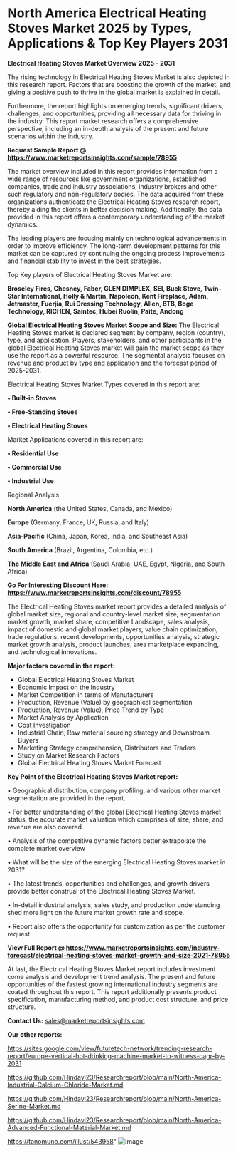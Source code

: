 # North America Electrical Heating Stoves Market 2025 by Types, Applications & Top Key Players 2031

<Strong> Electrical Heating Stoves Market Overview 2025 - 2031</strong>

The rising technology in Electrical Heating Stoves Market is also depicted in this research report. Factors that are boosting the growth of the market, and giving a positive push to thrive in the global market is explained in detail.

Furthermore, the report highlights on emerging trends, significant drivers, challenges, and opportunities, providing all necessary data for thriving in the industry. This report market research offers a comprehensive perspective, including an in-depth analysis of the present and future scenarios within the industry.

<strong>Request Sample Report @ <a href=https://www.marketreportsinsights.com/sample/78955>https://www.marketreportsinsights.com/sample/78955</a></strong>

The market overview included in this report provides information from a wide range of resources like government organizations, established companies, trade and industry associations, industry brokers and other such regulatory and non-regulatory bodies. The data acquired from these organizations authenticate the Electrical Heating Stoves research report, thereby aiding the clients in better decision making. Additionally, the data provided in this report offers a contemporary understanding of the market dynamics.

The leading players are focusing mainly on technological advancements in order to improve efficiency. The long-term development patterns for this market can be captured by continuing the ongoing process improvements and financial stability to invest in the best strategies.

Top Key players of Electrical Heating Stoves Market are:

<strong>Broseley Fires, Chesney, Faber, GLEN DIMPLEX, SEI, Buck Stove, Twin-Star International, Holly & Martin, Napoleon, Kent Fireplace, Adam, Jetmaster, Fuerjia, Rui Dressing Technology, Allen, BTB, Boge Technology, RICHEN, Saintec, Hubei Ruolin, Paite, Andong</strong>

<strong><b>Global Electrical Heating Stoves Market Scope and Size:</b></strong>
The Electrical Heating Stoves market is declared segment by company, region (country), type, and application. Players, stakeholders, and other participants in the global Electrical Heating Stoves market will gain the market scope as they use the report as a powerful resource. The segmental analysis focuses on revenue and product by type and application and the forecast period of 2025-2031.

Electrical Heating Stoves Market Types covered in this report are:

<strong>• Built-in Stoves

• Free-Standing Stoves

• Electrical Heating Stoves</strong>

Market Applications covered in this report are:

<strong>• Residential Use

• Commercial Use

• Industrial Use</strong> 

Regional Analysis

<strong>North America</strong> (the United States, Canada, and Mexico)

<strong>Europe</strong> (Germany, France, UK, Russia, and Italy)

<strong>Asia-Pacific</strong> (China, Japan, Korea, India, and Southeast Asia)

<strong>South America</strong> (Brazil, Argentina, Colombia, etc.)

<strong>The Middle East and Africa</strong> (Saudi Arabia, UAE, Egypt, Nigeria, and South Africa)

<strong>Go For Interesting Discount Here: <a href=https://www.marketreportsinsights.com/discount/78955>https://www.marketreportsinsights.com/discount/78955</a></strong>

The Electrical Heating Stoves market report provides a detailed analysis of global market size, regional and country-level market size, segmentation market growth, market share, competitive Landscape, sales analysis, impact of domestic and global market players, value chain optimization, trade regulations, recent developments, opportunities analysis, strategic market growth analysis, product launches, area marketplace expanding, and technological innovations.

<strong><b>Major factors covered in the report:</b></strong>
<ul>
  <li>Global Electrical Heating Stoves Market </li>
  <li>Economic Impact on the Industry</li>
  <li>Market Competition in terms of Manufacturers</li>
  <li>Production, Revenue (Value) by geographical segmentation</li>
  <li>Production, Revenue (Value), Price Trend by Type</li>
  <li>Market Analysis by Application</li>
  <li>Cost Investigation</li>
  <li>Industrial Chain, Raw material sourcing strategy and Downstream Buyers</li>
  <li>Marketing Strategy comprehension, Distributors and Traders</li>
  <li>Study on Market Research Factors</li>
  <li>Global Electrical Heating Stoves Market Forecast</li>
</ul>

<strong><b>Key Point of the Electrical Heating Stoves Market report:</b></strong>

• Geographical distribution, company profiling, and various other market segmentation are provided in the report.

• For better understanding of the global Electrical Heating Stoves market status, the accurate market valuation which comprises of size, share, and revenue are also covered.

• Analysis of the competitive dynamic factors better extrapolate the complete market overview

• What will be the size of the emerging Electrical Heating Stoves market in 2031?

• The latest trends, opportunities and challenges, and growth drivers provide better construal of the Electrical Heating Stoves Market.

• In-detail industrial analysis, sales study, and production understanding shed more light on the future market growth rate and scope.

• Report also offers the opportunity for customization as per the customer request.

<strong><b>View Full Report @ <a href=https://www.marketreportsinsights.com/industry-forecast/electrical-heating-stoves-market-growth-and-size-2021-78955>https://www.marketreportsinsights.com/industry-forecast/electrical-heating-stoves-market-growth-and-size-2021-78955</a></b></strong>


At last, the Electrical Heating Stoves Market report includes investment come analysis and development trend analysis. The present and future opportunities of the fastest growing international industry segments are coated throughout this report. This report additionally presents product specification, manufacturing method, and product cost structure, and price structure.

<strong>Contact Us:</strong>
sales@marketreportsinsights.com

<strong>Our other reports:</strong>

<a href=https://sites.google.com/view/futuretech-network/trending-research-report/europe-vertical-hot-drinking-machine-market-to-witness-cagr-by-2031>https://sites.google.com/view/futuretech-network/trending-research-report/europe-vertical-hot-drinking-machine-market-to-witness-cagr-by-2031</a>

<a href=https://github.com/Hindavi23/Researchreport/blob/main/North-America-Industrial-Calcium-Chloride-Market.md>https://github.com/Hindavi23/Researchreport/blob/main/North-America-Industrial-Calcium-Chloride-Market.md</a>

<a href=https://github.com/Hindavi23/Researchreport/blob/main/North-America-Serine-Market.md>https://github.com/Hindavi23/Researchreport/blob/main/North-America-Serine-Market.md</a>

<a href=https://github.com/Hindavi23/Researchreport/blob/main/North-America-Advanced-Functional-Material-Market.md>https://github.com/Hindavi23/Researchreport/blob/main/North-America-Advanced-Functional-Material-Market.md</a>

<a href=https://tanomuno.com/illust/543958>https://tanomuno.com/illust/543958</a>"
![image](https://github.com/user-attachments/assets/ec1b6e1b-db6c-4116-93ac-75d8f2ec0be9)
